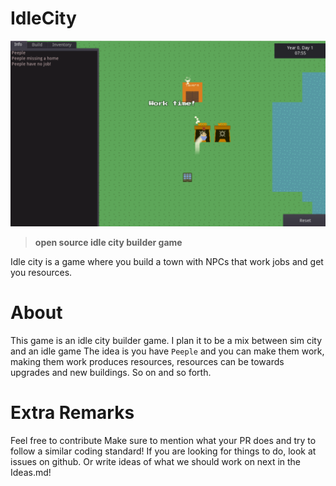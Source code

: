 # IdleCity
![image](image.png)

> **open source idle city builder game**

Idle city is a game where you build a town with NPCs that work jobs and get you resources.

# About
This game is an idle city builder game. I plan it to be a mix between sim city and an idle game
The idea is you have `Peeple` and you can make them work, making them work produces resources, resources can be towards upgrades and new buildings. So on and so forth.

# Extra Remarks
Feel free to contribute
Make sure to mention what your PR does and try to follow a similar coding standard!
If you are looking for things to do, look at issues on github. Or write ideas of what we should work on next in the Ideas.md!
